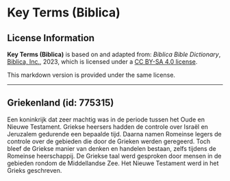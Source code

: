 # Key Terms (Biblica)

## License Information

**Key Terms (Biblica)** is based on and adapted from: _Biblica Bible Dictionary_, [Biblica, Inc.](https://www.biblica.com/), 2023, which is licensed under a [CC BY-SA 4.0 license](https://creativecommons.org/licenses/by-sa/4.0/legalcode.en).

This markdown version is provided under the same license.



--------------------------------

## Griekenland (id: 775315)

Een koninkrijk dat zeer machtig was in de periode tussen het Oude en Nieuwe Testament. Griekse heersers hadden de controle over Israël en Jeruzalem gedurende een bepaalde tijd. Daarna namen Romeinse legers de controle over de gebieden die door de Grieken werden geregeerd. Toch bleef de Griekse manier van denken en handelen bestaan, zelfs tijdens de Romeinse heerschappij. De Griekse taal werd gesproken door mensen in de gebieden rondom de Middellandse Zee. Het Nieuwe Testament werd in het Grieks geschreven.


